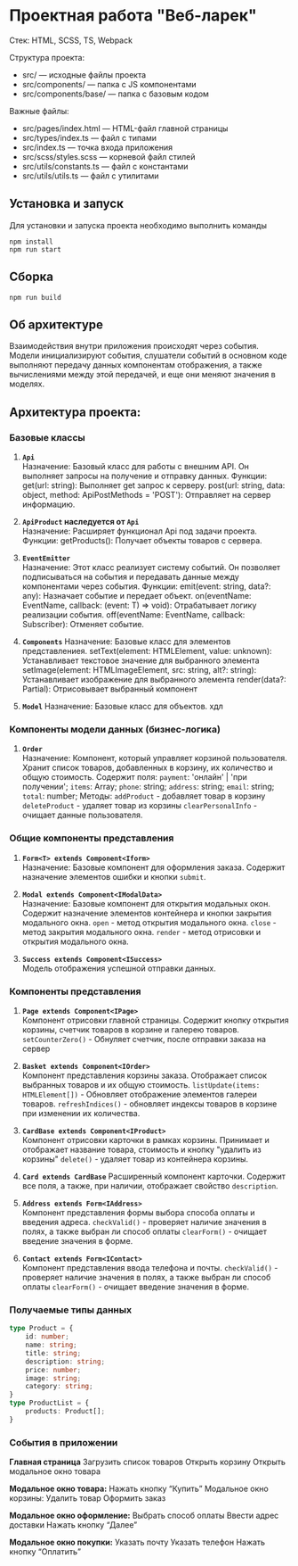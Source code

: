 # Проектная работа "Веб-ларек"

Стек: HTML, SCSS, TS, Webpack

Структура проекта:
- src/ — исходные файлы проекта
- src/components/ — папка с JS компонентами
- src/components/base/ — папка с базовым кодом

Важные файлы:
- src/pages/index.html — HTML-файл главной страницы
- src/types/index.ts — файл с типами
- src/index.ts — точка входа приложения
- src/scss/styles.scss — корневой файл стилей
- src/utils/constants.ts — файл с константами
- src/utils/utils.ts — файл с утилитами

## Установка и запуск
Для установки и запуска проекта необходимо выполнить команды

```
npm install
npm run start
```

## Сборка

```
npm run build
```


## Об архитектуре 

Взаимодействия внутри приложения происходят через события. Модели инициализируют события, слушатели событий в основном коде выполняют передачу данных компонентам отображения, а также вычислениями между этой передачей, и еще они меняют значения в моделях.


## Архитектура проекта:

### Базовые классы
1. **`Api`**  
Назначение:
Базовый класс для работы с внешним API. Он выполняет запросы на получение и отправку данных.
Функции:
get(url: string): Выполняет get запрос к серверу.
post(url: string, data: object, method: ApiPostMethods = 'POST'): Отправляет на сервер информацию.

1. **`ApiProduct` наследуется от `Api`**  
Назначение:
Расширяет функционал Api под задачи проекта.
Функции:
getProducts(): Получает объекты товаров с сервера.

2. **`EventEmitter`**  
Назначение:
Этот класс реализует систему событий. Он позволяет подписываться на события и передавать данные между компонентами через события.
Функции:
emit(event: string, data?: any): Назначает событие и передает объект.
on(eventName: EventName, callback: (event: T) => void): Отрабатывает логику реализации события.
off(eventName: EventName, callback: Subscriber): Отменяет событие.

3. **`Components`**
Назначение:
Базовые класс для элементов представлениея.
setText(element: HTMLElement, value: unknown): Устанавливает текстовое значение для выбранного элемента
setImage(element: HTMLImageElement, src: string, alt?: string): Устанавливает изображение для выбранного элемента
render(data?: Partial<T>): Отрисовывает выбранный компонент

4. **`Model`**
Назначение:
Базовые класс для объектов.
хдл 


### Компоненты модели данных (бизнес-логика)

1. **`Order`**  
Назначение:
Компонент, который управляет корзиной пользователя. Хранит список товаров, добавленных в корзину, их количество и общую стоимость.
Содержит поля:
`payment`: 'онлайн' | 'при получении';
`items`: Array<string>;
`phone`: string;
`address`: string;
`email`: string;
`total`: number;
Методы: 
`addProduct` - добавляет товар в корзину
`deleteProduct` - удаляет товар из корзины
`clearPersonalInfo` - очищает данные пользователя. 


### Общие компоненты представления  

1. **`Form<T> extends Component<Iform>`**  
Назначение:
Базовые компонент для оформления заказа. Содержит назначение элементов ошибки и кнопки `submit`.


2. **`Modal extends Component<IModalData>`**  
Назначение:
Базовые компонент для открытия модальных окон. Содержит назначение элементов контейнера и кнопки закрытия модального окна.
`open` - метод открытия модального окна.
`close` - метод закрытия модального окна.
`render` - метод отрисовки и открытия модального окна.

3. **`Success extends Component<ISuccess>`**  
Модель отображения успешной отправки данных.


### Компоненты представления  
1. **`Page extends Component<IPage> `**  
Компонент отрисовки главной страницы. Содержит кнопку открытия корзины, счетчик товаров в корзине и галерею товаров.
`setCounterZero()` - Обнуляет счетчик, после отправки заказа на сервер

2. **`Basket extends Component<IOrder>`**  
Компонент представления корзины заказа. Отображает список выбранных товаров и их общую стоимость. 
`listUpdate(items: HTMLElement[])` - Обновляет отображение элементов галереи товаров.
`refreshIndices()` - обновляет индексы товаров в корзине при изменении их количества.

3. **`CardBase extends Component<IProduct>`**  
Компонент отрисовки карточки в рамках корзины. Принимает и отображает название товара, стоимость и кнопку "удалить из корзины"
`delete()` - удаляет товар из контейнера корзины.

4. **`Card extends CardBase`** 
Расширенный компонент карточки. Содержит все поля, а также, при наличии, отображает свойство `description`.

5. **`Аddress extends Form<IАddress>`**  
Компонент представления формы выбора способа оплаты и введения адреса.
`checkValid()` - проверяет наличие значения в полях, а также выбран ли способ оплаты
`clearForm()` - очищает введение значения в форме.

6. **` Contact extends Form<IContact> `**  
Компонент представления ввода телефона и почты.
`checkValid()` - проверяет наличие значения в полях, а также выбран ли способ оплаты
`clearForm()` - очищает введение значения в форме.


### Получаемые типы данных

```ts
type Product = {
	id: number;
	name: string;
	title: string;
	description: string;
	price: number;
	image: string;
	category: string;
}
type ProductList = {
	products: Product[];
}
```

### События в приложении

**Главная страница**
Загрузить список товаров
Открыть корзину
Открыть модальное окно товара

**Модальное окно товара:**
Нажать кнопку “Купить”
Модальное окно корзины:
Удалить товар
Оформить заказ

**Модальное окно оформление:**
Выбрать способ оплаты
Ввести адрес доставки
Нажать кнопку “Далее”

**Модальное окно покупки:**
Указать почту
Указать телефон
Нажать кнопку “Оплатить”

